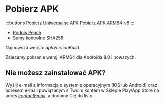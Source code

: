 # Pobierz APK

:::buttons
[Pobierz Uniwersalne APK]($apkUniversalUrl$)
[Pobierz APK ARM64-v8]($apkArm64v8Url$)
:::

- [Podpis Peach]($apkSignaturesUrl$)
- [Sumy kontrolne SHA256]($apkChecksumsUrl$)

Najnowsza wersja: $apkVersionBuild$

Zalecamy pobranie wersji ARM64 dla Androida 8.0 i nowszych.

## Nie możesz zainstalować APK?

Wyślij e-mail z informacją o systemie operacyjnym (iOS lub Android) oraz adresem e-mail powiązanym z Twoim kontem w Sklepie Play/App Store na adres
[$contactEmail$](mailto:$contactEmail$), a dodamy Cię do listy.
